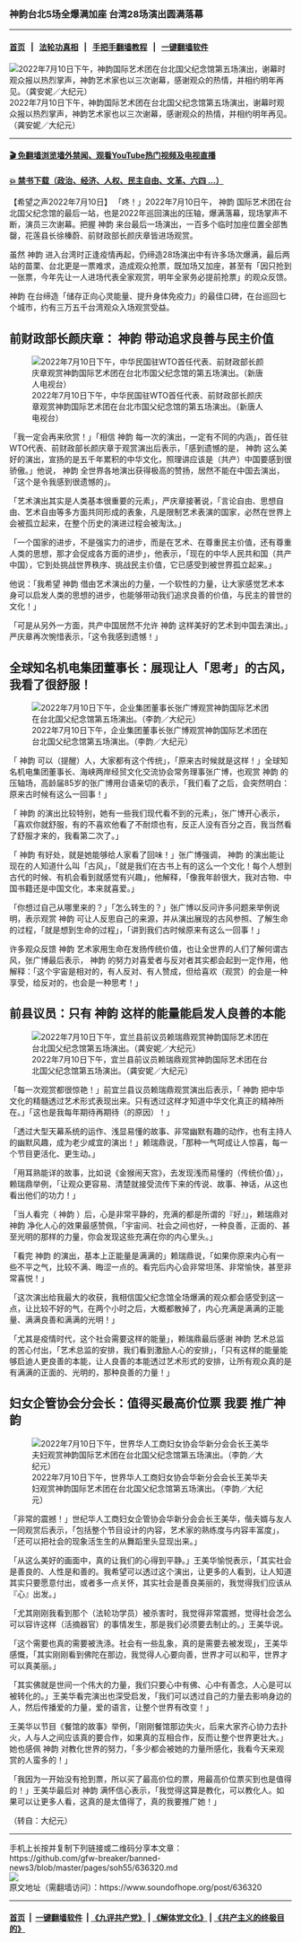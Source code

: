 ### 神韵台北5场全爆满加座 台湾28场演出圆满落幕
------------------------

#### [首页](https://github.com/gfw-breaker/banned-news3/blob/master/README.md) &nbsp;&nbsp;|&nbsp;&nbsp; [法轮功真相](https://github.com/begood0513/basic/blob/master/README.md)  &nbsp;&nbsp;|&nbsp;&nbsp; [手把手翻墙教程](https://github.com/gfw-breaker/guides/wiki)  &nbsp;&nbsp;|&nbsp;&nbsp; [一键翻墙软件](https://github.com/gfw-breaker/nogfw/blob/master/README.md)  



<div><img alt="2022年7月10日下午，神韵国际艺术团在台北国父纪念馆第五场演出，谢幕时观众报以热烈掌声，神韵艺术家也以三次谢幕，感谢观众的热情，并相约明年再见。（龚安妮／大纪元）" src="https://img.soundofhope.org/2022-07/1657512657099.jpg"/>
<br/><figcaption class="caption">
 2022年7月10日下午，神韵国际艺术团在台北国父纪念馆第五场演出，谢幕时观众报以热烈掌声，神韵艺术家也以三次谢幕，感谢观众的热情，并相约明年再见。（龚安妮／大纪元）
</figcaption></div><hr/>

#### [ 🎬  免翻墙浏览墙外禁闻、观看YouTube热门视频及电视直播](https://github.com/gfw-breaker/HelloWorld)

#### [ 💥  禁书下载（政治、经济、人权、民主自由、文革、六四 ...）](https://github.com/gfw-breaker/books/blob/master/README.md)

<div><div class="Content__Wrapper sc-1bvya0-0 grZQxZ">
 <p class="meta-top">
  <span class="meta">
   【希望之声2022年7月10日】
  </span>
  「咚！」2022年7月10日午，
  <ok href="/term/16755">
   神韵
  </ok>
  国际艺术团在台北国父纪念馆的最后一站，也是2022年巡回演出的压轴，爆满落幕，现场掌声不断，演员三次谢幕。把握
  <ok href="/term/16755">
   神韵
  </ok>
  来台最后一场演出，一百多个临时加座位置全部售罄，花莲县长徐榛蔚、前财政部长颜庆章皆进场观赏。
 </p>
 <p>
  虽然
  <ok href="/term/16755">
   神韵
  </ok>
  进入台湾时正逢疫情再起，仍缔造28场演出中有许多场次爆满，最后两站的苗栗、台北更是一票难求，造成观众抢票，既加场又加座，甚至有「因只抢到一张票，今年先让一人进场代表全家观赏，明年全家务必提前抢票」的观众反馈。
 </p>
 <p>
  <ok href="/term/16755">
   神韵
  </ok>
  在台缔造「储存正向心灵能量、提升身体免疫力」的最佳口碑，在台巡回七个城市，约有三万五千台湾观众入场观赏受益。
 </p>
 <h2>
  前财政部长颜庆章：
  <ok href="/term/16755">
   神韵
  </ok>
  带动追求良善与民主价值
 </h2>
 <figure class="OImage__StyledFigure-sc-1lfley0-0 hHSfVg">
  <img alt="2022年7月10日下午，中华民国驻WTO首任代表、前财政部长颜庆章观赏神韵国际艺术团在台北市国父纪念馆的第五场演出。（新唐人电视台）" src="https://img.soundofhope.org/2022-07/1657511594999.jpg"/>
  <br/><figcaption>
   2022年7月10日下午，中华民国驻WTO首任代表、前财政部长颜庆章观赏神韵国际艺术团在台北市国父纪念馆的第五场演出。（新唐人电视台）
  </figcaption>
 </figure>
 <p>
  「我一定会再来欣赏！」「相信
  <ok href="/term/16755">
   神韵
  </ok>
  每一次的演出，一定有不同的内涵」，首任驻WTO代表、前财政部长颜庆章于观赏演出后表示，「感到遗憾的是，
  <ok href="/term/16755">
   神韵
  </ok>
  这么美好的演出，宣扬的是五千年累积的中华文化，照理讲应该是（共产）中国要感到很骄傲。」他说，
  <ok href="/term/16755">
   神韵
  </ok>
  全世界各地演出获得极高的赞扬，居然不能在中国去演出，「这个是令我感到很遗憾的」。
 </p>
 <p>
  「艺术演出其实是人类基本很重要的元素」，严庆章接著说，「言论自由、思想自由、艺术自由等多方面共同形成的表象，凡是限制艺术表演的国家，必然在世界上会被孤立起来，在整个历史的演进过程会被淘汰。」
 </p>
 <p>
  「一个国家的进步，不是强实力的进步，而是在艺术、在尊重民主价值，还有尊重人类的思想，那才会促成各方面的进步」，他表示，「现在的中华人民共和国（共产中国），它到处挑战世界秩序、挑战民主价值，它已感受到被世界孤立起来。」
 </p>
 <p>
  他说：「我希望
  <ok href="/term/16755">
   神韵
  </ok>
  借由艺术演出的力量，一个软性的力量，让大家感觉艺术本身可以启发人类的思想的进步，也能够带动我们追求良善的价值，与民主的普世的文化！」
 </p>
 <p>
  「可是从另外一方面，共产中国居然不允许
  <ok href="/term/16755">
   神韵
  </ok>
  这样美好的艺术到中国去演出。」严庆章再次惋惜表示，「这令我感到遗憾！」
 </p>
 <h2>
  全球知名机电集团董事长：展现让人「思考」的古风，我看了很舒服！
 </h2>
 <figure class="OImage__StyledFigure-sc-1lfley0-0 hHSfVg">
  <img alt="2022年7月10日下午，企业集团董事长张广博观赏神韵国际艺术团在台北国父纪念馆第五场演出。（李韵／大纪元）" src="https://img.soundofhope.org/2022-07/1657511630526.jpg"/>
  <br/><figcaption>
   2022年7月10日下午，企业集团董事长张广博观赏神韵国际艺术团在台北国父纪念馆第五场演出。（李韵／大纪元）
  </figcaption>
 </figure>
 <p>
  「
  <ok href="/term/16755">
   神韵
  </ok>
  可以（提醒）人，大家都有这个传统」，「原来古时候就是这样！」全球知名机电集团董事长、海峡两岸经贸文化交流协会常务理事张广博，也观赏
  <ok href="/term/16755">
   神韵
  </ok>
  的压轴场，高龄届85岁的张广博用台语亲切的表示，「我们看了之后，会突然明白：原来古时候有这么一回事！」
 </p>
 <p>
  「
  <ok href="/term/16755">
   神韵
  </ok>
  的演出比较特别，她有一些我们现代看不到的元素」，张广博开心表示，「喜欢你就舒服，有的不喜欢他看了不耐烦也有，反正人没有百分之百，我当然看了舒服才来的，我看第二次了。」
 </p>
 <p>
  「
  <ok href="/term/16755">
   神韵
  </ok>
  有好处，就是她能够给人家看了回味！」张广博强调，
  <ok href="/term/16755">
   神韵
  </ok>
  的演出能让现在的人知道什么叫「古风」，「就是我们在古书上有的这么一个文化！每个人想到古代的时候、有机会看到就感觉有兴趣」，他解释，「像我年龄很大，我对古物、中国书籍还是中国文化，本来就喜爱。」
 </p>
 <p>
  「你想过自己从哪里来的？」「怎么转生的？」张广博以反问许多问题来举例说明，表示观赏
  <ok href="/term/16755">
   神韵
  </ok>
  可让人反思自己的来源，并从演出展现的古风参照、了解生命的过程，「就是想到生命的过程」，「讲到我们古时候原来有这么一回事！」
 </p>
 <p>
  许多观众反馈
  <ok href="/term/16755">
   神韵
  </ok>
  艺术家用生命在发扬传统价值，也让全世界的人们了解何谓古风，张广博最后表示，
  <ok href="/term/16755">
   神韵
  </ok>
  的努力对喜爱者与反对者其实都会起到一定作用，他解释：「这个宇宙是相对的，有人反对、有人赞成，但给喜欢（观赏）的会是一种享受，给反对的，也会是一种思考！」
 </p>
 <h2>
  前县议员：只有
  <ok href="/term/16755">
   神韵
  </ok>
  这样的能量能启发人良善的本能
 </h2>
 <figure class="OImage__StyledFigure-sc-1lfley0-0 hHSfVg">
  <img alt="2022年7月10日下午，宜兰县前议员赖瑞鼎观赏神韵国际艺术团在台北国父纪念馆第五场演出。（龚安妮／大纪元）" src="https://img.soundofhope.org/2022-07/1657511662516.jpg"/>
  <br/><figcaption>
   2022年7月10日下午，宜兰县前议员赖瑞鼎观赏神韵国际艺术团在台北国父纪念馆第五场演出。（龚安妮／大纪元）
  </figcaption>
 </figure>
 <p>
  「每一次观赏都很惊艳！」前宜兰县议员赖瑞鼎观赏演出后表示，「
  <ok href="/term/16755">
   神韵
  </ok>
  把中华文化的精髓透过艺术形式表现出来。只有透过这样才知道中华文化真正的精神所在。」「这也是我每年期待再期待（的原因）！」
 </p>
 <p>
  「透过大型天幕系统的运作、浅显易懂的故事、非常幽默有趣的动作，也有主持人的幽默风趣，成为老少咸宜的演出！」赖瑞鼎说，「那种一气呵成让人惊喜，每一个节目更活化、更生动。」
 </p>
 <p>
  「用耳熟能详的故事，比如说《金猴闹天宫》，去发现浅而易懂的（传统价值）」，赖瑞鼎举例，「让观众更容易、清楚就接受流传下来的传说、故事、神话，从这也看出他们的功力！」
 </p>
 <p>
  「当人看完（
  <ok href="/term/16755">
   神韵
  </ok>
  ）后，心是非常平静的，充满的都是所谓的『好』」，赖瑞鼎对
  <ok href="/term/16755">
   神韵
  </ok>
  净化人心的效果最感赞佩，「宇宙间、社会之间也好，一种良善，正面的、甚至光明的那样的力量，你会发现这些充满在你的内心里头。」
 </p>
 <p>
  「看完
  <ok href="/term/16755">
   神韵
  </ok>
  的演出，基本上正能量是满满的」赖瑞鼎说，「如果你原来内心有一些不平之气，比较不满、晦涩一点的。看完后内心会非常坦荡、非常愉快，甚至非常喜悦！」
 </p>
 <p>
  「这次演出给我最大的收获，我相信国父纪念馆全场爆满的观众都会感受到这一点，让比较不好的气，在两个小时之后，大概都散掉了，内心充满是满满的正能量、满满良善和满满的光明！」
 </p>
 <p>
  「尤其是疫情时代，这个社会需要这样的能量」，赖瑞鼎最后感谢
  <ok href="/term/16755">
   神韵
  </ok>
  艺术总监的苦心付出，「艺术总监的安排，我们看到激励人心的安排」，「只有这样的能量能够启迪人更良善的本能，让人良善的本能透过艺术形式的安排，让所有观众真的是有满满的正面的、光明的，那种良善的力量！」
 </p>
 <h2>
  妇女企管协会分会长：值得买最高价位票 我要
  <ok href="/term/759749">
   推广神韵
  </ok>
 </h2>
 <figure class="OImage__StyledFigure-sc-1lfley0-0 hHSfVg">
  <img alt="2022年7月10日下午，世界华人工商妇女协会华新分会会长王美华夫妇观赏神韵国际艺术团在台北国父纪念馆第五场演出。（李韵／大纪元）" src="https://img.soundofhope.org/2022-07/1657511700306.jpg"/>
  <br/><figcaption>
   2022年7月10日下午，世界华人工商妇女协会华新分会会长王美华夫妇观赏神韵国际艺术团在台北国父纪念馆第五场演出。（李韵／大纪元）
  </figcaption>
 </figure>
 <p>
  「非常的震撼！」世纪华人工商妇女企管协会华新分会会长王美华，偕夫婿与友人一同观赏后表示，「包括整个节目设计的内容，艺术家的熟练度与内容丰富度」，「还可以把社会的现象活生生的从舞蹈里头显现出来。」
 </p>
 <p>
  「从这么美好的画面中，真的让我们的心得到平静。」王美华愉悦表示，「其实社会是善良的、人性是和善的。我希望可以透过这个演出，让更多的人看到，让人知道其实只要愿意付出，或者多一点关怀，其实社会是善良美丽的，我觉得我们应该从『心』出发。」
 </p>
 <p>
  「尤其刚刚我看到那个（法轮功学员）被杀害时，我觉得非常震撼，觉得社会怎么可以容许这样（活摘器官）的事情发生，那是我们必须要去制止的。」王美华说。
 </p>
 <p>
  「这个需要也真的需要被洗涤。社会有一些乱象，真的是需要去被发现」，王美华感慨，「其实刚刚看到佛陀在那边，我觉得人心要向善，世界才可以和平，世界才可以真美丽。」
 </p>
 <p>
  「其实佛就是世间一个伟大的力量，我们只要心中有佛、心中有善念，人心是可以被转化的。」王美华看完演出也深受启发，「我们可以透过自己的力量去影响身边的人，然后传播爱的力量，爱的语言，让整个世界有改变！」
 </p>
 <p>
  王美华以节目《餐馆的故事》举例，「刚刚餐馆那边失火，后来大家齐心协力去扑火，人与人之间应该真的要合作，如果真的互相合作，反而让整个世界更壮大。」她也感佩
  <ok href="/term/16755">
   神韵
  </ok>
  对教化世界的努力，「多少都会被她的力量所感化，我看今天来观赏的人蛮多的！」
 </p>
 <p>
  「我因为一开始没有抢到票，所以买了最高价位的票，用最高价位票买到也是值得的！」王美华最后对
  <ok href="/term/16755">
   神韵
  </ok>
  满怀信心表示，「我觉得这算是教化，可以教化人。如果可以让更多人看，这真的是太值得了，真的我要推广她！」
 </p>
 <p>
  （转自：大纪元）
 </p>
</div>
</div>
<hr/>
手机上长按并复制下列链接或二维码分享本文章：<br/>
https://github.com/gfw-breaker/banned-news3/blob/master/pages/soh55/636320.md <br/>
<a href='https://github.com/gfw-breaker/banned-news3/blob/master/pages/soh55/636320.md'><img src='https://github.com/gfw-breaker/banned-news3/blob/master/pages/soh55/636320.md.png'/></a> <br/>
原文地址（需翻墙访问）：https://www.soundofhope.org/post/636320


------------------------
#### [首页](https://github.com/gfw-breaker/banned-news3/blob/master/README.md) &nbsp;|&nbsp; [一键翻墙软件](https://github.com/gfw-breaker/nogfw/blob/master/README.md) &nbsp;| [《九评共产党》](https://github.com/gfw-breaker/9ping.md/blob/master/README.md#九评之一评共产党是什么) | [《解体党文化》](https://github.com/gfw-breaker/jtdwh.md/blob/master/README.md) | [《共产主义的终极目的》](https://github.com/gfw-breaker/gczydzjmd.md/blob/master/README.md)


<img src='http://gfw-breaker.win/banned-news3/pages/soh55/636320.md' width='0px' height='0px'/>